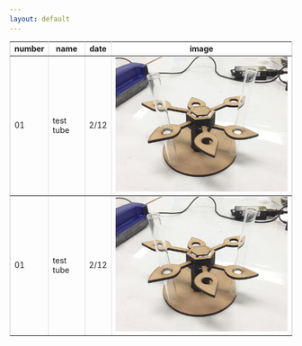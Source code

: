```yaml
---
layout: default
---
```




<table  border="1" cellspacing="0" cellpadding="5" bordercolor="#dfdfdf" style="border-collapse: collapse">
  <tr>
    <th>number</th>
    <th>name</th>
    <th>date</th>
    <th>image</th>
  </tr>
  <tr>
    <td>01</td>
    <td>test tube</td>
    <td>2/12</td>
    <td><img src="image/test_tube_stand.JPG" width="500px"></td>
  </tr>
  <tr>
    <td>01</td>
    <td>test tube</td>
    <td>2/12</td>
    <td><img src="image/test_tube_stand.JPG" width="500px"></td>
  </tr>
</table>

<!-- 参考

| 左揃え | 中央揃え | 右揃え |
|:---|:---:|---:|
|1 |2 |3 |
|4 |5 |6 |

-->
